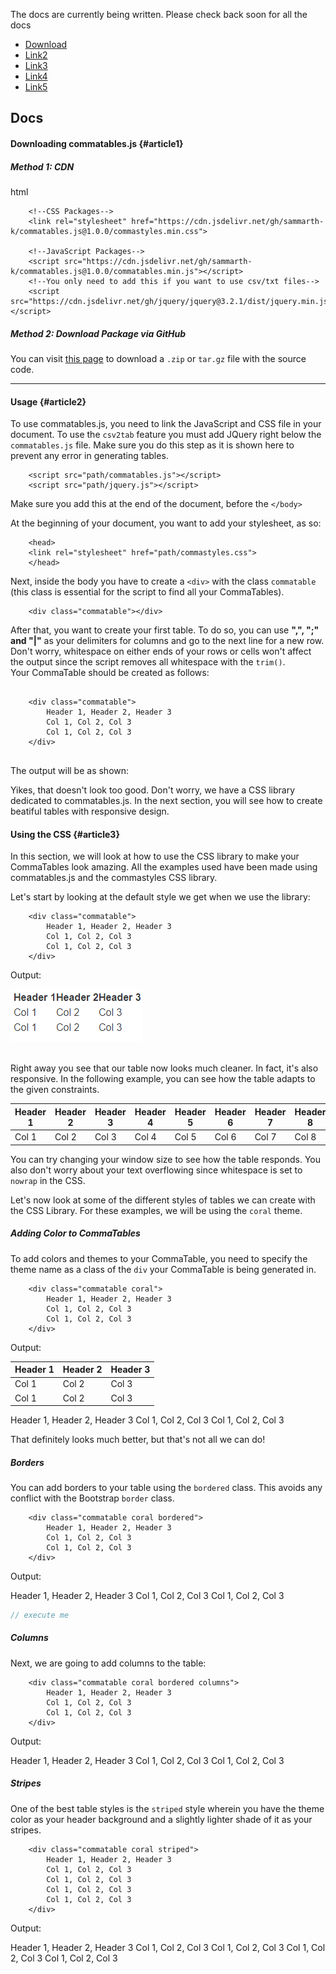 The docs are currently being written. Please check back soon for all the docs

-   [Download](#article1)
-   [Link2](#article2)
-   [Link3](#article3)
-   [Link4](#article4)
-   [Link5](#article5)


Docs
----

#### Downloading commatables.js {#article1}

##### Method 1: CDN
html


                        
        <!--CSS Packages--> 
        <link rel="stylesheet" href="https://cdn.jsdelivr.net/gh/sammarth-k/commatables.js@1.0.0/commastyles.min.css">
        
        <!--JavaScript Packages-->
        <script src="https://cdn.jsdelivr.net/gh/sammarth-k/commatables.js@1.0.0/commatables.min.js"></script> 
        <!--You only need to add this if you want to use csv/txt files-->           
        <script src="https://cdn.jsdelivr.net/gh/jquery/jquery@3.2.1/dist/jquery.min.js"></script>     
      

##### Method 2: Download Package via GitHub

You can visit [this
page](https://github.com/sammarth-k/commatables.js/releases) to download
a `.zip` or `tar.gz` file with the source code.

* * * * *

#### Usage {#article2}

To use commatables.js, you need to link the JavaScript and CSS file in
your  document. To use the `csv2tab` feature you must add JQuery
right below the `commatables.js` file. Make sure you do this step as it
is shown here to prevent any error in generating tables.


                            
        <script src="path/commatables.js"></script>
        <script src="path/jquery.js"></script>
                              

Make sure you add this at the end of the document, before the `</body>`

At the beginning of your document, you want to add your stylesheet, as
so:



                            
        <head>
        <link rel="stylesheet" href="path/commastyles.css">
        </head>
                              

Next, inside the body you have to create a `<div>` with the class
`commatable` (this class is essential for the script to find all your
CommaTables).



``` {.}                  
    <div class="commatable"></div>                    
```

After that, you want to create your first table. To do so, you can use
**",", ";" and "|"** as your delimiters for columns and go to the next
line for a new row. Don't worry, whitespace on either ends of your rows
or cells won't affect the output since the script removes all whitespace
with the `trim()`.\
 Your CommaTable should be created as follows:



``` {.} html
                        
    <div class="commatable">
        Header 1, Header 2, Header 3
        Col 1, Col 2, Col 3
        Col 1, Col 2, Col 3
    </div>
                          
```

The output will be as shown:



Yikes, that doesn't look too good. Don't worry, we have a CSS library
dedicated to commatables.js. In the next section, you will see how to
create beatiful tables with responsive design.

#### Using the CSS {#article3}

In this section, we will look at how to use the CSS library to make your
CommaTables look amazing. All the examples used have been made using
commatables.js and the commastyles CSS library.

Let's start by looking at the default style we get when we use the
library:



``` {.}                 
    <div class="commatable">
        Header 1, Header 2, Header 3
        Col 1, Col 2, Col 3
        Col 1, Col 2, Col 3
    </div>                     
```

Output:

<img src="assets/docs1.png">

<br>
<br>

Right away you see that our table now looks much cleaner. In fact, it's
also responsive. In the following example, you can see how the table
adapts to the given constraints.

<div class="commatable"><div class="ct-scroll"><table><thead><tr><th>Header 1</th><th>Header 2</th><th>Header 3</th><th>Header 4</th><th>Header 5</th><th>Header 6</th><th>Header 7</th><th>Header 8</th><th>Header 9</th><th>Header 10</th></tr></thead><tbody><tr><td>Col 1</td><td>Col 2</td><td>Col 3</td><td>Col 4</td><td>Col 5</td><td>Col 6</td><td>Col 7</td><td>Col 8</td><td>Col 9</td><td>Col 10</td></tr></tbody></table></div></div>

You can try changing your window size to see how the table responds. You
also don't worry about your text overflowing since whitespace is set to
`nowrap` in the CSS.

Let's now look at some of the different styles of tables we can create
with the CSS Library. For these examples, we will be using the `coral`
theme.

##### Adding Color to CommaTables

To add colors and themes to your CommaTable, you need to specify the
theme name as a class of the `div` your CommaTable is being generated
in.



``` {.}         
    <div class="commatable coral">
        Header 1, Header 2, Header 3
        Col 1, Col 2, Col 3
        Col 1, Col 2, Col 3
    </div>                        
```

Output:
<div class="commatable coral"><div class="ct-scroll"><table><thead><tr><th>Header 1</th><th>Header 2</th><th>Header 3</th></tr></thead><tbody><tr><td>Col 1</td><td>Col 2</td><td>Col 3</td></tr><tr><td>Col 1</td><td>Col 2</td><td>Col 3</td></tr></tbody></table></div></div>
Header 1, Header 2, Header 3 Col 1, Col 2, Col 3 Col 1, Col 2, Col 3


That definitely looks much better, but that's not all we can do!

##### Borders

You can add borders to your table using the `bordered` class. This
avoids any conflict with the Bootstrap `border` class.



``` {.}                 
    <div class="commatable coral bordered">
        Header 1, Header 2, Header 3
        Col 1, Col 2, Col 3
        Col 1, Col 2, Col 3
    </div>                    
```

Output:

Header 1, Header 2, Header 3 Col 1, Col 2, Col 3 Col 1, Col 2, Col 3


```js script
// execute me
```
##### Columns

Next, we are going to add columns to the table:

``` {.}                    
    <div class="commatable coral bordered columns">
        Header 1, Header 2, Header 3
        Col 1, Col 2, Col 3
        Col 1, Col 2, Col 3
    </div>                     
```

Output:

Header 1, Header 2, Header 3 Col 1, Col 2, Col 3 Col 1, Col 2, Col 3

##### Stripes

One of the best table styles is the `striped` style wherein you have the
theme color as your header background and a slightly lighter shade of it
as your stripes.



``` {.}                 
    <div class="commatable coral striped">
        Header 1, Header 2, Header 3
        Col 1, Col 2, Col 3
        Col 1, Col 2, Col 3
        Col 1, Col 2, Col 3
        Col 1, Col 2, Col 3
    </div>                   
```

Output:

Header 1, Header 2, Header 3 Col 1, Col 2, Col 3 Col 1, Col 2, Col 3 Col
1, Col 2, Col 3 Col 1, Col 2, Col 3

